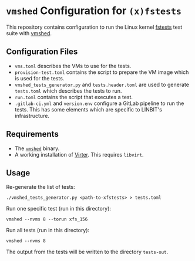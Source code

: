 # `vmshed` Configuration for `(x)fstests`

This repository contains configuration to run the Linux kernel
[fstests](https://github.com/kdave/xfstests) test suite with
[vmshed](https://github.com/LINBIT/vmshed).

## Configuration Files

* `vms.toml` describes the VMs to use for the tests.
* `provision-test.toml` contains the script to prepare the VM image which is
  used for the tests.
* `vmshed_tests_generator.py` and `tests.header.toml` are used to generate
  `tests.toml` which describes the tests to run.
* `run.toml` contains the script that executes a test.
* `.gitlab-ci.yml` and `version.env` configure a GitLab pipeline to run the
  tests. This has some elements which are specific to LINBIT's infrastructure.

## Requirements

* The [`vmshed`](https://github.com/LINBIT/vmshed) binary.
* A working installation of [Virter](https://github.com/LINBIT/virter). This
  requires `libvirt`.

## Usage

Re-generate the list of tests:

```
./vmshed_tests_generator.py <path-to-xfstests> > tests.toml
```

Run one specific test (run in this directory):

```
vmshed --nvms 8 --torun xfs_156
```

Run all tests (run in this directory):

```
vmshed --nvms 8
```

The output from the tests will be written to the directory `tests-out`.
